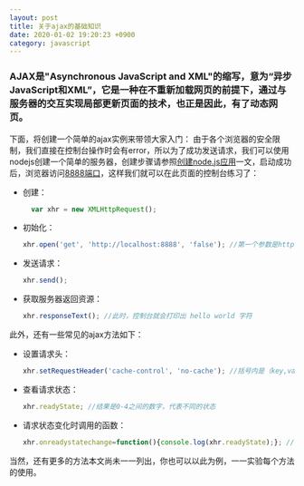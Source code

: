 ```yaml
---
layout: post
title: 关于ajax的基础知识
date: 2020-01-02 19:20:23 +0900
category: javascript
---
```

### AJAX是"Asynchronous JavaScript and XML"的缩写，意为“异步JavaScript和XML”，它是一种在不重新加载网页的前提下，通过与服务器的交互实现局部更新页面的技术，也正是因此，有了动态网页。

下面，将创建一个简单的ajax实例来带领大家入门：
由于各个浏览器的安全限制，我们直接在控制台操作时会有error，所以为了成功发送请求，我们可以使用nodejs创建一个简单的服务器，创建步骤请参照[创建node.js应用](http://www.runoob.com/nodejs/nodejs-http-server.html)一文，启动成功后，浏览器访问[8888端口](http://localhost:8888)，这样我们就可以在此页面的控制台练习了：
* 创建：
    ```js
      var xhr = new XMLHttpRequest();
    ```
* 初始化：
  ```js
  xhr.open('get', 'http://localhost:8888', 'false'); //第一个参数是http请求方式，第二个参数是请求地址，第三个参数是是否异步，false即表示同步
  ```
* 发送请求：
  ```js
  xhr.send();
  ```
* 获取服务器返回资源：
  ```js
  xhr.responseText(); //此时，控制台就会打印出 hello world 字符
  ```

此外，还有一些常见的ajax方法如下：
* 设置请求头：
  ```js
  xhr.setRequestHeader('cache-control', 'no-cache'); //括号内是（key,value)对象，且必须在open和send之间使用
  ```
* 查看请求状态：
  ```js
  xhr.readyState; //结果是0-4之间的数字，代表不同的状态
  ```
* 请求状态变化时调用的函数：
  ```js
  xhr.onreadystatechange=function(){console.log(xhr.readyState);}; //open前后以及send前后的值会不同
  ```

当然，还有更多的方法本文尚未一一列出，你也可以以此为例，一一实验每个方法的使用。
